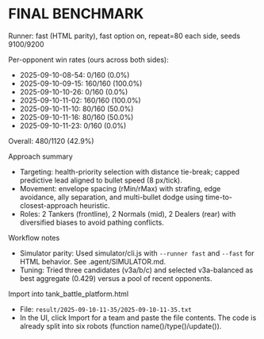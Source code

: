 # FINAL BENCHMARK

Runner: fast (HTML parity), fast option on, repeat=80 each side, seeds 9100/9200

Per-opponent win rates (ours across both sides):

- 2025-09-10-08-54: 0/160 (0.0%)
- 2025-09-10-09-15: 160/160 (100.0%)
- 2025-09-10-10-26: 0/160 (0.0%)
- 2025-09-10-11-02: 160/160 (100.0%)
- 2025-09-10-11-10: 80/160 (50.0%)
- 2025-09-10-11-16: 80/160 (50.0%)
- 2025-09-10-11-23: 0/160 (0.0%)

Overall: 480/1120 (42.9%)

Approach summary
- Targeting: health-priority selection with distance tie-break; capped predictive lead aligned to bullet speed (8 px/tick).
- Movement: envelope spacing (rMin/rMax) with strafing, edge avoidance, ally separation, and multi-bullet dodge using time-to-closest-approach heuristic.
- Roles: 2 Tankers (frontline), 2 Normals (mid), 2 Dealers (rear) with diversified biases to avoid pathing conflicts.

Workflow notes
- Simulator parity: Used simulator/cli.js with `--runner fast` and `--fast` for HTML behavior. See .agent/SIMULATOR.md.
- Tuning: Tried three candidates (v3a/b/c) and selected v3a-balanced as best aggregate (0.429) versus a pool of recent opponents.

Import into tank_battle_platform.html
- File: `result/2025-09-10-11-35/2025-09-10-11-35.txt`
- In the UI, click Import for a team and paste the file contents. The code is already split into six robots (function name()/type()/update()).
